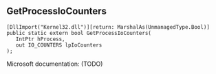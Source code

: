 ## GetProcessIoCounters

```
[DllImport("Kernel32.dll")][return: MarshalAs(UnmanagedType.Bool)]
public static extern bool GetProcessIoCounters(
   IntPtr hProcess,
   out IO_COUNTERS lpIoCounters
);
```

Microsoft documentation: (TODO)
